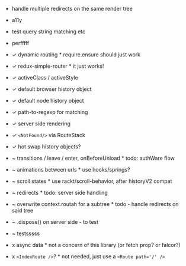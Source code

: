 - handle multiple redirects on the same render tree
- a11y
- test query string matching etc
- perfffff

- ✓ dynamic routing * require.ensure should just work
- ✓ redux-simple-router * it just works!
- ✓ activeClass / activeStyle
- ✓ default browser history object
- ✓ default node history object
- ✓ path-to-regexp for matching
- ✓ server side rendering
- ✓ `<NotFound/>` via RouteStack
- ✓ hot swap history objects?

- ~ transitions / leave / enter, onBeforeUnload * todo: authWare flow
- ~ animations between urls * use hooks/springs?
- ~ scroll states * use rackt/scroll-behavior, after historyV2 compat
- ~ redirects * todo: server side handling
- ~ overwrite context.routah for a subtree * todo -  handle redirects on said tree
- ~ .dispose() on server side - to test
- ~ testsssss

- x async data * not a concern of this library (or fetch prop? or falcor?)
- x `<IndexRoute />`? * not needed, just use a `<Route path='/' />`

